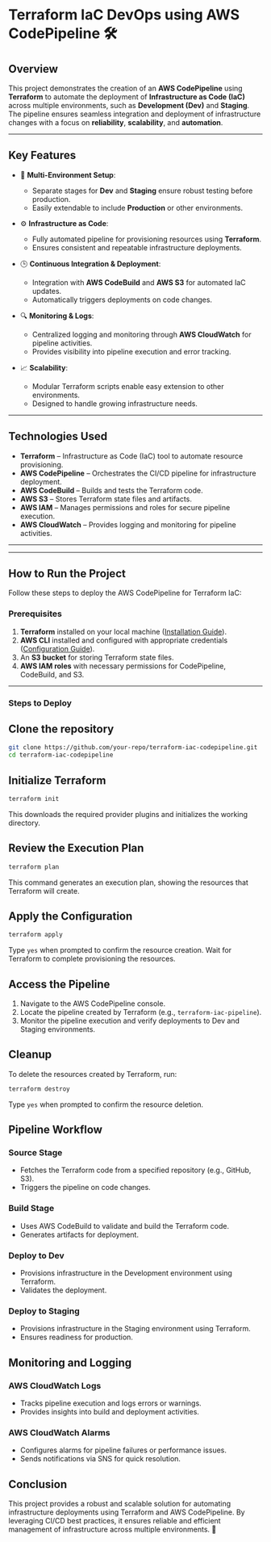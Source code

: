 # **Terraform IaC DevOps using AWS CodePipeline** 🛠️

## **Overview**
This project demonstrates the creation of an **AWS CodePipeline** using **Terraform** to automate the deployment of **Infrastructure as Code (IaC)** across multiple environments, such as **Development (Dev)** and **Staging**. The pipeline ensures seamless integration and deployment of infrastructure changes with a focus on **reliability**, **scalability**, and **automation**.

---

## **Key Features**
- 🌟 **Multi-Environment Setup**:  
  - Separate stages for **Dev** and **Staging** ensure robust testing before production.  
  - Easily extendable to include **Production** or other environments.

- ⚙️ **Infrastructure as Code**:  
  - Fully automated pipeline for provisioning resources using **Terraform**.  
  - Ensures consistent and repeatable infrastructure deployments.

- 🕒 **Continuous Integration & Deployment**:  
  - Integration with **AWS CodeBuild** and **AWS S3** for automated IaC updates.  
  - Automatically triggers deployments on code changes.

- 🔍 **Monitoring & Logs**:  
  - Centralized logging and monitoring through **AWS CloudWatch** for pipeline activities.  
  - Provides visibility into pipeline execution and error tracking.

- 📈 **Scalability**:  
  - Modular Terraform scripts enable easy extension to other environments.  
  - Designed to handle growing infrastructure needs.

---

## **Technologies Used**
- **Terraform** – Infrastructure as Code (IaC) tool to automate resource provisioning.
- **AWS CodePipeline** – Orchestrates the CI/CD pipeline for infrastructure deployment.
- **AWS CodeBuild** – Builds and tests the Terraform code.
- **AWS S3** – Stores Terraform state files and artifacts.
- **AWS IAM** – Manages permissions and roles for secure pipeline execution.
- **AWS CloudWatch** – Provides logging and monitoring for pipeline activities. 

---

<!--## **Architecture Diagram**
![Architecture image](image.png)
-->
---

## **How to Run the Project**

Follow these steps to deploy the AWS CodePipeline for Terraform IaC:

### **Prerequisites**
1. **Terraform** installed on your local machine ([Installation Guide](https://learn.hashicorp.com/tutorials/terraform/install-cli)).
2. **AWS CLI** installed and configured with appropriate credentials ([Configuration Guide](https://docs.aws.amazon.com/cli/latest/userguide/cli-configure-quickstart.html)).
3. An **S3 bucket** for storing Terraform state files.
4. **AWS IAM roles** with necessary permissions for CodePipeline, CodeBuild, and S3.

---

### **Steps to Deploy**

## Clone the repository
```bash
git clone https://github.com/your-repo/terraform-iac-codepipeline.git
cd terraform-iac-codepipeline
```

## Initialize Terraform

```bash
terraform init
```
This downloads the required provider plugins and initializes the working directory.

## Review the Execution Plan

```bash
terraform plan
```
This command generates an execution plan, showing the resources that Terraform will create.

## Apply the Configuration

```bash
terraform apply
```
Type `yes` when prompted to confirm the resource creation.
Wait for Terraform to complete provisioning the resources.

## Access the Pipeline

1. Navigate to the AWS CodePipeline console.
2. Locate the pipeline created by Terraform (e.g., `terraform-iac-pipeline`).
3. Monitor the pipeline execution and verify deployments to Dev and Staging environments.

## Cleanup

To delete the resources created by Terraform, run:

```bash
terraform destroy
```
Type `yes` when prompted to confirm the resource deletion.

## Pipeline Workflow

### Source Stage
- Fetches the Terraform code from a specified repository (e.g., GitHub, S3).
- Triggers the pipeline on code changes.

### Build Stage
- Uses AWS CodeBuild to validate and build the Terraform code.
- Generates artifacts for deployment.

### Deploy to Dev
- Provisions infrastructure in the Development environment using Terraform.
- Validates the deployment.

### Deploy to Staging
- Provisions infrastructure in the Staging environment using Terraform.
- Ensures readiness for production.


## Monitoring and Logging

### AWS CloudWatch Logs
- Tracks pipeline execution and logs errors or warnings.
- Provides insights into build and deployment activities.

### AWS CloudWatch Alarms
- Configures alarms for pipeline failures or performance issues.
- Sends notifications via SNS for quick resolution.


## Conclusion

This project provides a robust and scalable solution for automating infrastructure deployments using Terraform and AWS CodePipeline. By leveraging CI/CD best practices, it ensures reliable and efficient management of infrastructure across multiple environments. 🚀
